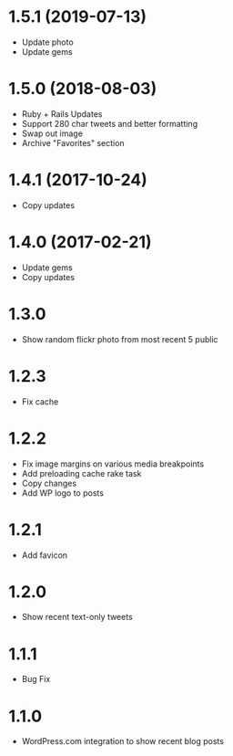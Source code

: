 # 1.5.1 (2019-07-13)

* Update photo
* Update gems

# 1.5.0 (2018-08-03)

* Ruby + Rails Updates
* Support 280 char tweets and better formatting
* Swap out image
* Archive "Favorites" section

# 1.4.1 (2017-10-24)

* Copy updates

# 1.4.0 (2017-02-21)

* Update gems
* Copy updates

# 1.3.0

* Show random flickr photo from most recent 5 public

# 1.2.3

* Fix cache

# 1.2.2

* Fix image margins on various media breakpoints
* Add preloading cache rake task
* Copy changes
* Add WP logo to posts

# 1.2.1

* Add favicon

# 1.2.0

* Show recent text-only tweets

# 1.1.1

* Bug Fix 

# 1.1.0

* WordPress.com integration to show recent blog posts
